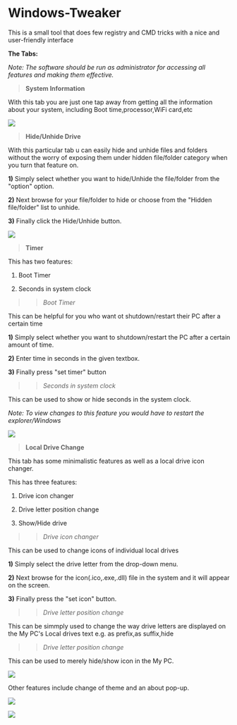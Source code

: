 # Windows-Tweaker

This is a small tool that does few registry and CMD tricks with a nice and user-friendly interface

**The Tabs:**

*Note: The software should be run as administrator for accessing all features and making them effective.*

>**System Information**

With this tab you are just one tap away from getting all the information about your system, including Boot time,processor,WiFi card,etc

![](Screenshot/systeminfo.png)

>**Hide/Unhide Drive**

With this particular tab u can easily hide and unhide files and folders without the worry of exposing them under hidden file/folder category when you turn that feature on.

**1)** Simply select whether you want to hide/Unhide the file/folder from the "option" option.

**2)** Next browse for your file/folder to hide or choose from the "Hidden file/folder" list to unhide.

**3)** Finally click the Hide/Unhide button.

![](Screenshot/hide.png)

>**Timer**

This has two features:

1) Boot Timer

2) Seconds in system clock

>>*Boot Timer*

This can be helpful for you who want ot shutdown/restart their PC after a certain time

**1)** Simply select whether you want to shutdown/restart the PC after a certain amount of time.

**2)** Enter time in seconds in the given textbox.

**3)** Finally press "set timer" button

>>*Seconds in system clock*

This can be used to show or hide seconds in the system clock.

*Note: To view changes to this feature you would have to restart the explorer/Windows*

![](Screenshot/boot.png)

>**Local Drive Change**

This tab has some minimalistic features as well as a local drive icon changer.

This has three features:

1) Drive icon changer

2) Drive letter position change

3) Show/Hide drive


>>*Drive icon changer*

This can be used to change icons of individual local drives

**1)** Simply select the drive letter from the drop-down menu.

**2)** Next browse for the icon(.ico,.exe,.dll) file in the system and it will appear on the screen.

**3)** Finally press the "set icon" button.

>>*Drive letter position change*

This can be simmply used to change the way drive letters are displayed on the My PC's Local drives text e.g. as prefix,as suffix,hide

>>*Drive letter position change*

This can be used to merely hide/show icon in the My PC.


![](Screenshot/drive.png)

Other features include change of theme and an about pop-up.

![](Screenshot/theme.png)

![](Screenshot/about.png)
